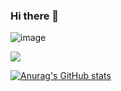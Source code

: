 ### Hi there 👋

<!--
**anderleyson/anderleyson** is a ✨ _special_ ✨ repository because its `README.md` (this file) appears on your GitHub profile.

Here are some ideas to get you started:

- 🔭 I’m currently working on ...
- 🌱 I’m currently learning ...
- 👯 I’m looking to collaborate on ...
- 🤔 I’m looking for help with ...
- 💬 Ask me about ...
- 📫 How to reach me: ...
- 😄 Pronouns: ...
- ⚡ Fun fact: ...
-->
![image]({[BadgeURLHere](https://img.shields.io/badge/WhatsApp-25D366?style=for-the-badge&logo=whatsapp&logoColor=white)})


<img src="{[BadgeURLHere](https://img.shields.io/badge/WhatsApp-25D366?style=for-the-badge&logo=whatsapp&logoColor=white)}" />

[![Anurag's GitHub stats](https://github-readme-stats.vercel.app/api?username=anderleyson)](https://github.com/anderleyson/github-readme-stats)
